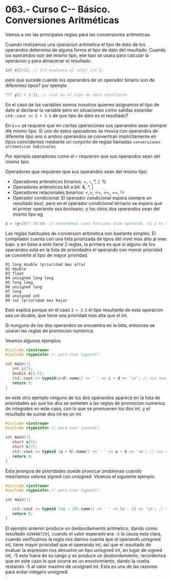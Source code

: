 063.- Curso C-- Básico. Conversiones Aritméticas
===

Vamos a ver las principales reglas para las conversiones aritmeticas.

Cuando realizamos una operacion aritmetica el tipo de dato de los operandos determina de alguna forma el tipo de dato del resultado. Cuando los operandos son del mismo tipo, ese tipo se usara para calcular la operacion y para almacenar el resultado.

```cpp
int x{2+3}; // 2+3 evaluara al valor int 5.
```

pero que sucede cuando los operandos de un operador binario son de diferentes tipos? por ejemplo
```cpp
??? y{2 + 3.5}; // cual es el tipo de dato resultante 
```
En el caso de las variables somos nosotros quienes asignamos el tipo de dato al declarar la variable pero en situaciones como salidas estandar `std::cout << 2 + 3.5` de que tipo de dato es el resultado?

En c++ se requiere que en ciertas operaciones sus operandos sean siempre dle mismo tipo. Si uno de estos operadores se invoca con operandos de diferente tipo uno o ambos operandos se convertiran implicitamente en tipos coincidentes mediante un conjunto de reglas llamadas `conversiones aritmeticas habituales`

Por ejemplo operadores como el `+` requieren que sus operandos sean del mismo tipo.

Operadores que requieren que sus operandos sean del mismo tipo:

* Operadores aritmeticos binarios: +, -, \*, /, %
* Operadores aritmeticos bit a bit: &, ^, |
* Operadores relacionales binarios: <,>, <=, >=, ==, !=
* Operador condicional: El operador condicional espera siempre un resultado bool, pero en el operador condicional ternario se espera que el primer operando sea booleano, y los otros dos operandos sean del mismo tipo
eg
```cpp
x = (y<10)? 30:40; // recordemos como funciona este operando, si y es menor que 10 entonces asigna 30 a x, en caso contrario asigna 40.
```

Las reglas habituales de conversion aritmetica son bastante simples. El compilador cuenta con una lista priorizada de tipos del nivel mas alto al mas bajo. y en base a esto tiene 2 reglas, la primera es que si alguno de los operandos esta en la lista de prioridades el operando con menor prioridad se convierte al tipo de mayor prioridad.

```
01 long double (prioridad mas alta)
02 double
03 float 
04 unisgned long long
05 long long
06 unsigned long
07 long
08 unisgned int
09 int (prioridad mas baja)
```

Esto explica porque en el caso `2 + 3.5` el tipo resultante de esta operacion sea un double, que tiene una prioridad mas alta que el int.

Si nunguno de los dos operandos se encuentra en la lista, entonces se usaran las reglas de promocion numerica.

Veamos algunos ejemplos
```cpp
#include <iostream>
#include <typeinfo> // para usar typeid()

int main(){
   int i{7};
   double d{2.5};
   std::cout << typeid(i+d).name() << ' ' << i + d << '\n'; // nos muestra el tipo de i + d 
   return 0;
}
```

en este otro ejemplo ninguno de los dos operandos aparece en la lista de prioridades  asi que los dos se someten a las reglas de promocion numerica de integrales en este caso, con lo que  se promueven los dos int, y el resultado de sumar dos int es un int.
```cpp
#include <iostream>
#include <typeinfo> // para usar typeid()

int main(){
   short a{6};
   short b{7};
   std::cout << typeid (a + b).name() << ' ' << a + b << '\n'; // nos muestra le tipo de dato de a + d 
   return 0;
}
```

Esta jerarquia de prioridades puede provocar problemas cuando mezclamos valores signed con unsigned. Veamos el siguiente ejemplo.
```cpp
#include <iostream>
#include <typeinfo> // para usar typeid()

int main(){

   std::cout << typeid (5u - 10).name() << ' ' << 5u - 10 << '\n'; // 5u significa: trata a 5 como un int unsigned
   return 0;
}
```
El ejemplo anterior produce un desbordamiento aritmetico, dando como resultado `4294967291`, cuando el valor esperado era `-5` la causa esta clara, cuando verificamos la regla nos damos cuenta que el operando unisgned int, tiene mayor prioridad que el operando int, asi que el resultado de evaluar la expresion nos devuelve un tipo unisgned int, en lugar de signed int, -5 esta fuera de su rango y se produce un desbordamiento, recordemos que en este caso lo que ocurre es un envolvimiento, dando la vuelta restando -5 al valor maximo de unsigned int. Esta es una de las razones para evitar integers unsigned.
 